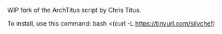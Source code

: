 WIP fork of the ArchTitus script by Chris Titus.

To install, use this command: bash <(curl -L https://tinyurl.com/silvchef)
